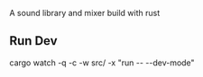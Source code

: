 A sound library and mixer build with rust

## Run Dev
cargo watch -q -c -w src/ -x "run -- --dev-mode"
